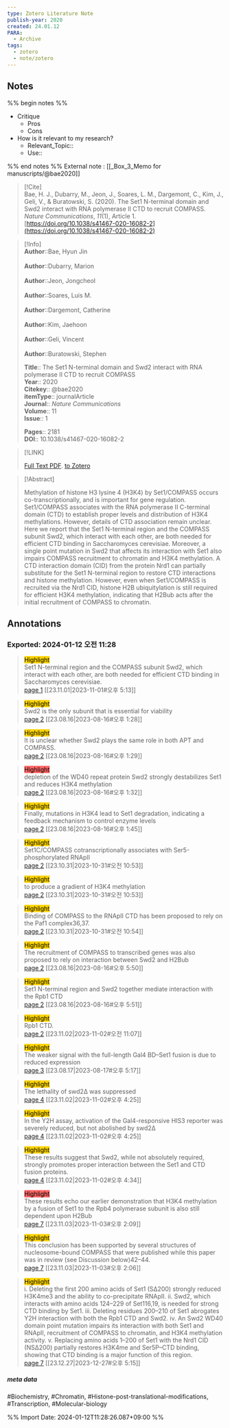 ```yaml
---
type: Zotero Literature Note
publish-year: 2020 
created: 24.01.12
PARA:
  - Archive
tags:
  - zotero
  - note/zotero
---
```

## Notes
%% begin notes %%
- Critique
	- Pros
	- Cons
- How is it relevant to my research?
	- Relevant_Topic::
	- Use::

%% end notes %%
External note : [[_Box_3_Memo for manuscripts/@bae2020]]

> [!Cite]  
> Bae, H. J., Dubarry, M., Jeon, J., Soares, L. M., Dargemont, C., Kim, J., Geli, V., & Buratowski, S. (2020). The Set1 N-terminal domain and Swd2 interact with RNA polymerase II CTD to recruit COMPASS. _Nature Communications_, _11_(1), Article 1. [https://doi.org/10.1038/s41467-020-16082-2](https://doi.org/10.1038/s41467-020-16082-2)

>[!Info]  
> **Author**::Bae, Hyun Jin<br>  
> **Author**::Dubarry, Marion<br>  
> **Author**::Jeon, Jongcheol<br>  
> **Author**::Soares, Luis M.<br>  
> **Author**::Dargemont, Catherine<br>  
> **Author**::Kim, Jaehoon<br>  
> **Author**::Geli, Vincent<br>  
> **Author**::Buratowski, Stephen<br>  
>  
> **Title**:: The Set1 N-terminal domain and Swd2 interact with RNA polymerase II CTD to recruit COMPASS  
> **Year**:: 2020  
> **Citekey**:: @bae2020  
>**itemType**:: journalArticle  
>**Journal**:: *Nature Communications*  
>**Volume**:: 11  
>**Issue**:: 1  
>  
>  
>  
> **Pages**:: 2181  
>**DOI**:: 10.1038/s41467-020-16082-2  
>

> [!LINK]  
>  
> [Full Text PDF](file://C:\Users\kill9\Zotero\storage\ACAC64U3\Bae%20등%20-%202020%20-%20The%20Set1%20N-terminal%20domain%20and%20Swd2%20interact%20with%20.pdf).
> [to Zotero](zotero://select/library/items/5H27ARU6)

> [!Abstract]  
>  
> Methylation of histone H3 lysine 4 (H3K4) by Set1/COMPASS occurs co-transcriptionally, and is important for gene regulation. Set1/COMPASS associates with the RNA polymerase II C-terminal domain (CTD) to establish proper levels and distribution of H3K4 methylations. However, details of CTD association remain unclear. Here we report that the Set1 N-terminal region and the COMPASS subunit Swd2, which interact with each other, are both needed for efficient CTD binding in Saccharomyces cerevisiae. Moreover, a single point mutation in Swd2 that affects its interaction with Set1 also impairs COMPASS recruitment to chromatin and H3K4 methylation. A CTD interaction domain (CID) from the protein Nrd1 can partially substitute for the Set1 N-terminal region to restore CTD interactions and histone methylation. However, even when Set1/COMPASS is recruited via the Nrd1 CID, histone H2B ubiquitylation is still required for efficient H3K4 methylation, indicating that H2Bub acts after the initial recruitment of COMPASS to chromatin.  
>



## Annotations  
### Exported: 2024-01-12 오전 11:28 

> <mark style="background-color: #ffd400">Highlight</mark>  
> Set1 N-terminal region and the COMPASS subunit Swd2, which interact with each other, are both needed for efficient CTD binding in Saccharomyces cerevisiae.  
> [page 1](zotero://open-pdf/library/items/ACAC64U3?page=1&annotation=5UUFH9Q2) [[23.11.01|2023-11-01#오후 5:13]]

> <mark style="background-color: #ffd400">Highlight</mark>  
> Swd2 is the only subunit that is essential for viability  
> [page 2](zotero://open-pdf/library/items/ACAC64U3?page=2&annotation=GSS2ICGA) [[23.08.16|2023-08-16#오후 1:28]]

> <mark style="background-color: #ffd400">Highlight</mark>  
> It is unclear whether Swd2 plays the same role in both APT and COMPASS.  
> [page 2](zotero://open-pdf/library/items/ACAC64U3?page=2&annotation=5NLQR6XD) [[23.08.16|2023-08-16#오후 1:29]]

> <mark style="background-color: #ff6666">Highlight</mark>  
> depletion of the WD40 repeat protein Swd2 strongly destabilizes Set1 and reduces H3K4 methylation  
> [page 2](zotero://open-pdf/library/items/ACAC64U3?page=2&annotation=Z2AS5SGZ) [[23.08.16|2023-08-16#오후 1:32]]

> <mark style="background-color: #ffd400">Highlight</mark>  
> Finally, mutations in H3K4 lead to Set1 degradation, indicating a feedback mechanism to control enzyme levels  
> [page 2](zotero://open-pdf/library/items/ACAC64U3?page=2&annotation=9G9Z6XI3) [[23.08.16|2023-08-16#오후 1:45]]

> <mark style="background-color: #ffd400">Highlight</mark>  
> Set1C/COMPASS cotranscriptionally associates with Ser5-phosphorylated RNApII  
> [page 2](zotero://open-pdf/library/items/ACAC64U3?page=2&annotation=295VFGSZ) [[23.10.31|2023-10-31#오전 10:53]]

> <mark style="background-color: #ffd400">Highlight</mark>  
> to produce a gradient of H3K4 methylation  
> [page 2](zotero://open-pdf/library/items/ACAC64U3?page=2&annotation=UAK8C66M) [[23.10.31|2023-10-31#오전 10:53]]

> <mark style="background-color: #ffd400">Highlight</mark>  
> Binding of COMPASS to the RNApII CTD has been proposed to rely on the Paf1 complex36,37.  
> [page 2](zotero://open-pdf/library/items/ACAC64U3?page=2&annotation=8F7H8ZRL) [[23.10.31|2023-10-31#오전 10:54]]

> <mark style="background-color: #ffd400">Highlight</mark>  
> The recruitment of COMPASS to transcribed genes was also proposed to rely on interaction between Swd2 and H2Bub  
> [page 2](zotero://open-pdf/library/items/ACAC64U3?page=2&annotation=SNJ7MAT8) [[23.08.16|2023-08-16#오후 5:50]]

> <mark style="background-color: #ffd400">Highlight</mark>  
> Set1 N-terminal region and Swd2 together mediate interaction with the Rpb1 CTD  
> [page 2](zotero://open-pdf/library/items/ACAC64U3?page=2&annotation=PV9MFZBJ) [[23.08.16|2023-08-16#오후 5:51]]

> <mark style="background-color: #ffd400">Highlight</mark>  
> Rpb1 CTD.  
> [page 2](zotero://open-pdf/library/items/ACAC64U3?page=2&annotation=ET7WXTVW) [[23.11.02|2023-11-02#오전 11:07]]

> <mark style="background-color: #ffd400">Highlight</mark>  
> The weaker signal with the full-length Gal4 BD–Set1 fusion is due to reduced expression  
> [page 3](zotero://open-pdf/library/items/ACAC64U3?page=3&annotation=GDDPJT7V) [[23.08.17|2023-08-17#오후 5:17]]

> <mark style="background-color: #ffd400">Highlight</mark>  
> The lethality of swd2Δ was suppressed  
> [page 4](zotero://open-pdf/library/items/ACAC64U3?page=4&annotation=TZTYQU9P) [[23.11.02|2023-11-02#오후 4:25]]

> <mark style="background-color: #ffd400">Highlight</mark>  
> In the Y2H assay, activation of the Gal4-responsive HIS3 reporter was severely reduced, but not abolished by swd2Δ  
> [page 4](zotero://open-pdf/library/items/ACAC64U3?page=4&annotation=LCIMWSTK) [[23.11.02|2023-11-02#오후 4:25]]

> <mark style="background-color: #ffd400">Highlight</mark>  
> These results suggest that Swd2, while not absolutely required, strongly promotes proper interaction between the Set1 and CTD fusion proteins.  
> [page 4](zotero://open-pdf/library/items/ACAC64U3?page=4&annotation=CXT6F5HB) [[23.11.02|2023-11-02#오후 4:34]]

> <mark style="background-color: #ff6666">Highlight</mark>  
> These results echo our earlier demonstration that H3K4 methylation by a fusion of Set1 to the Rpb4 polymerase subunit is also still dependent upon H2Bub  
> [page 7](zotero://open-pdf/library/items/ACAC64U3?page=7&annotation=XYRTGRYN) [[23.11.03|2023-11-03#오후 2:09]]

> <mark style="background-color: #ffd400">Highlight</mark>  
> This conclusion has been supported by several structures of nucleosome-bound COMPASS that were published while this paper was in review (see Discussion below)42–44.  
> [page 7](zotero://open-pdf/library/items/ACAC64U3?page=7&annotation=FKDYPQBE) [[23.11.03|2023-11-03#오후 2:06]]

> <mark style="background-color: #ffd400">Highlight</mark>  
> i. Deleting the first 200 amino acids of Set1 (SΔ200) strongly reduced H3K4me3 and the ability to co-precipitate RNApII. ii. Swd2, which interacts with amino acids 124–229 of Set116,19, is needed for strong CTD binding by Set1. iii. Deleting residues 200–210 of Set1 abrogates Y2H interaction with both the Rpb1 CTD and Swd2. iv. An Swd2 WD40 domain point mutation impairs its interaction with both Set1 and RNApII, recruitment of COMPASS to chromatin, and H3K4 methylation activity. v. Replacing amino acids 1–200 of Set1 with the Nrd1 CID (NSΔ200) partially restores H3K4me and Ser5P–CTD binding, showing that CTD binding is a major function of this region.  
> [page 7](zotero://open-pdf/library/items/ACAC64U3?page=7&annotation=XIJ83G2U) [[23.12.27|2023-12-27#오후 5:15]]

##### meta data
#Biochemistry, #Chromatin, #Histone-post-translational-modifications, #Transcription, #Molecular-biology

%% Import Date: 2024-01-12T11:28:26.087+09:00 %%
